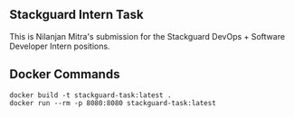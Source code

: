 ## Stackguard Intern Task

This is Nilanjan Mitra's submission for the Stackguard DevOps + Software Developer Intern positions.

## Docker Commands

```shell
docker build -t stackguard-task:latest .
docker run --rm -p 8080:8080 stackguard-task:latest
```
